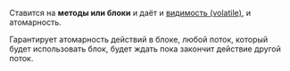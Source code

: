 Ставится на **методы или блоки** и даёт и [видимость (volatile)](volatile.md), и атомарность.

Гарантирует атомарность действий в блоке, любой поток, который будет использовать блок, будет ждать пока закончит действие другой поток.